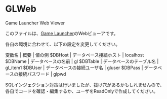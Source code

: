 # GLWeb
Game Launcher Web Viewer

このファイルは、[Game Launcher](https://github.com/dekotan24/glc_cs/)のWebビューアです。

各自の環境に合わせて、以下の設定を変更してください。

変数名 | 概要 | 値の例
$DBHost | データベース接続ホスト | localhost
$DBName | データベースの名前 | gl
$DBTable | データベースのテーブル名 | gl_item1
$DBUser | データベースの接続ユーザ名 | gluser
$DBPass | データベースの接続パスワード | glpwd


SQLインジェクション対策は行いましたが、抜け穴があるかもしれませんので、各自でコードを確認・編集するか、ユーザをReadOnlyで作成してください。
